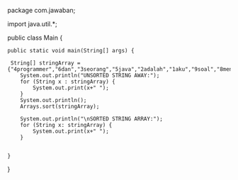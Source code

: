 package com.jawaban;

import java.util.*;

public class Main {

    public static void main(String[] args) {

     String[] stringArray = {"4programmer","6dan","3seorang","5java","2adalah","1aku","9soal","8mengerjakan"};
        System.out.println("UNSORTED STRING AWAY:");
        for (String x : stringArray) {
            System.out.print(x+" ");
        }
        System.out.println();
        Arrays.sort(stringArray);

        System.out.println("\nSORTED STRING ARRAY:");
        for (String x: stringArray) {
            System.out.print(x+" ");
        }


    }

}
